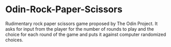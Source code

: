 # Odin-Rock-Paper-Scissors
Rudimentary rock paper scissors game proposed by The Odin Project.
It asks for input from the player for the number of rounds to play and the choice for each round of the game and puts it against computer randomized choices.